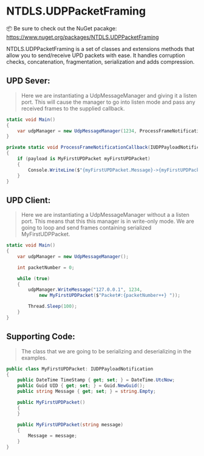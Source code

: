 # NTDLS.UDPPacketFraming

📦 Be sure to check out the NuGet pacakge: https://www.nuget.org/packages/NTDLS.UDPPacketFraming

NTDLS.UDPPacketFraming is a set of classes and extensions methods that allow you to send/receive
UPD packets with ease. It handles corruption checks, concatenation, fragmentation, serialization
and adds compression.

## UPD Sever:
> Here we are instantiating a UdpMessageManager and giving it a listen port. This will cause the
> manager to go into listen mode and pass any received frames to the supplied callback.
```csharp
static void Main()
{
    var udpManager = new UdpMessageManager(1234, ProcessFrameNotificationCallback);
}

private static void ProcessFrameNotificationCallback(IUDPPayloadNotification payload)
{
    if (payload is MyFirstUPDPacket myFirstUPDPacket)
    {
        Console.WriteLine($"{myFirstUPDPacket.Message}->{myFirstUPDPacket.UID}->{myFirstUPDPacket.TimeStamp}");
    }
}
```

## UPD Client:
> Here we are instantiating a UdpMessageManager without a a listen port. This means that this this
> manager is in write-only mode. We are going to loop and send frames containing serialized MyFirstUDPPacket.
```csharp
static void Main()
{
    var udpManager = new UdpMessageManager();

    int packetNumber = 0;

    while (true)
    {
        udpManager.WriteMessage("127.0.0.1", 1234,
            new MyFirstUPDPacket($"Packet#:{packetNumber++} "));

        Thread.Sleep(100);
    }
}
```

## Supporting Code:
> The class that we are going to be serializing and deserializing in the examples.

```csharp
public class MyFirstUPDPacket: IUDPPayloadNotification
{
    public DateTime TimeStamp { get; set; } = DateTime.UtcNow;
    public Guid UID { get; set; } = Guid.NewGuid();
    public string Message { get; set; } = string.Empty;

    public MyFirstUPDPacket()
    {
    }

    public MyFirstUPDPacket(string message)
    {
        Message = message;
    }
}
```
